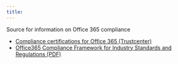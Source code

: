 ```yaml
---
title: 
---
```

Source for information on Office 365 compliance
- [Compliance certifications for Office 365 (Trustcenter)](https://products.office.com/en-us/business/office-365-trust-center-compliance-certifications)
- [Office365 Compliance Framework for Industry Standards and Regulations (PDF)](https://www.google.dk/url?sa=t&rct=j&q=&esrc=s&source=web&cd=1&cad=rja&uact=8&ved=0ahUKEwiVleaMhsDWAhUBOpoKHQmWDHEQFggwMAA&url=http%3A%2F%2Fdownload.microsoft.com%2Fdownload%2F1%2F4%2F3%2F1434ABAB-B8E9-412D-8C3A-187B5FCB7A2F%2FCompliance%2520Framework%2520document.pdf&usg=AFQjCNGqqtp_GA4DkPeSvr5MHxJt3GNy1A)